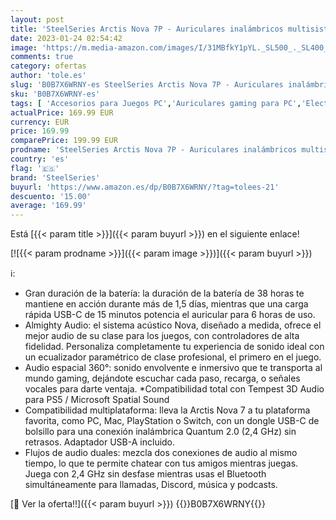 ```yaml
---
layout: post
title: 'SteelSeries Arctis Nova 7P - Auriculares inalámbricos multisistema para juegos y móviles - Sistema acústico Nova - 2 4GHz y Bluetooth simultáneo - Batería de 38 horas - USB-C - PlayStation  PC  Switch'
date: 2023-01-24 02:54:42
image: 'https://m.media-amazon.com/images/I/31MBfkY1pYL._SL500_._SL400_.jpg'
comments: true
category: ofertas
author: 'tole.es'
slug: 'B0B7X6WRNY-es SteelSeries Arctis Nova 7P - Auriculares inalámbricos...'
sku: 'B0B7X6WRNY-es'
tags: [ 'Accesorios para Juegos PC','Auriculares gaming para PC','Electrónica','Juegos y Accesorios para PC','Videojuegos','playstation','steelseries','🇪🇸', ]
actualPrice: 169.99 EUR
currency: EUR
price: 169.99
comparePrice: 199.99 EUR
prodname: 'SteelSeries Arctis Nova 7P - Auriculares inalámbricos multisistema para juegos y móviles - Sistema acústico Nova - 2 4GHz y Bluetooth simultáneo - Batería de 38 horas - USB-C - PlayStation  PC  Switch'
country: 'es'
flag: '🇪🇸'
brand: 'SteelSeries'
buyurl: 'https://www.amazon.es/dp/B0B7X6WRNY/?tag=tolees-21'
descuento: '15.00'
average: '169.99'
---
```


Está [{{< param title >}}]({{< param buyurl >}}) en el siguiente enlace!

[![{{< param prodname >}}]({{< param image >}})]({{< param buyurl >}})

ℹ️:

- Gran duración de la batería: la duración de la batería de 38 horas te mantiene en acción durante más de 1,5 días, mientras que una carga rápida USB-C de 15 minutos potencia el auricular para 6 horas de uso.
- Almighty Audio: el sistema acústico Nova, diseñado a medida, ofrece el mejor audio de su clase para los juegos, con controladores de alta fidelidad. Personaliza completamente tu experiencia de sonido ideal con un ecualizador paramétrico de clase profesional, el primero en el juego.
- Audio espacial 360°: sonido envolvente e inmersivo que te transporta al mundo gaming, dejándote escuchar cada paso, recarga, o señales vocales para darte ventaja. *Compatibilidad total con Tempest 3D Audio para PS5 / Microsoft Spatial Sound
- Compatibilidad multiplataforma: lleva la Arctis Nova 7 a tu plataforma favorita, como PC, Mac, PlayStation o Switch, con un dongle USB-C de bolsillo para una conexión inalámbrica Quantum 2.0 (2,4 GHz) sin retrasos. Adaptador USB-A incluido.
- Flujos de audio duales: mezcla dos conexiones de audio al mismo tiempo, lo que te permite chatear con tus amigos mientras juegas. Juega con 2,4 GHz sin desfase mientras usas el Bluetooth simultáneamente para llamadas, Discord, música y podcasts.

[🛒 Ver la oferta!!]({{< param buyurl >}})
{{<world>}}B0B7X6WRNY{{</world>}}
